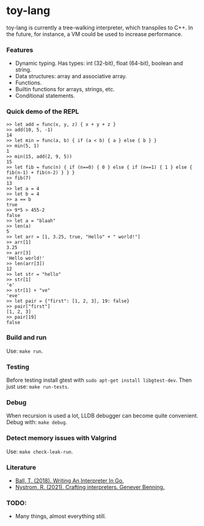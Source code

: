 # toy-lang
toy-lang is currently a tree-walking interpreter, which transpiles to C++. In the future, for instance, a VM could be used to increase performance.

### Features
* Dynamic typing. Has types: int (32-bit), float (64-bit), boolean and string.
* Data structures: array and associative array.
* Functions.
* Builtin functions for arrays, strings, etc.
* Conditional statements.

### Quick demo of the REPL

```
>> let add = func(x, y, z) { x + y + z }
>> add(10, 5, -1)
14
>> let min = func(a, b) { if (a < b) { a } else { b } }
>> min(5, 1)
1
>> min(15, add(2, 9, 5))
15
>> let fib = func(n) { if (n==0) { 0 } else { if (n==1) { 1 } else { fib(n-1) + fib(n-2) } } }
>> fib(7)
13
>> let a = 4
>> let b = 4
>> a == b
true
>> 9*5 > 455-2
false
>> let a = "blaah"
>> len(a)
5
>> let arr = [1, 3.25, true, "Hello" + " world!"]
>> arr[1]
3.25
>> arr[3]
'Hello world!'
>> len(arr[3])
12
>> let str = "hello"
>> str[1]
'e'
>> str[1] + "ve"
'eve'
>> let pair = {"first": [1, 2, 3], 19: false}
>> pair["first"]
[1, 2, 3]
>> pair[19]
false
```

### Build and run

Use: ```make run```.

### Testing

Before testing install gtest with ```sudo apt-get install libgtest-dev```. Then just use: ```make run-tests```.

### Debug

When recursion is used a lot, LLDB debugger can become quite convenient. Debug with: ```make debug```.

### Detect memory issues with Valgrind

Use: ```make check-leak-run```.

### Literature

* [Ball, T. (2018). Writing An Interpreter In Go.](https://interpreterbook.com/)
* [Nystrom, R. (2021). Crafting interpreters. Genever Benning.](https://craftinginterpreters.com/)

### TODO:

* Many things, almost everything still.
